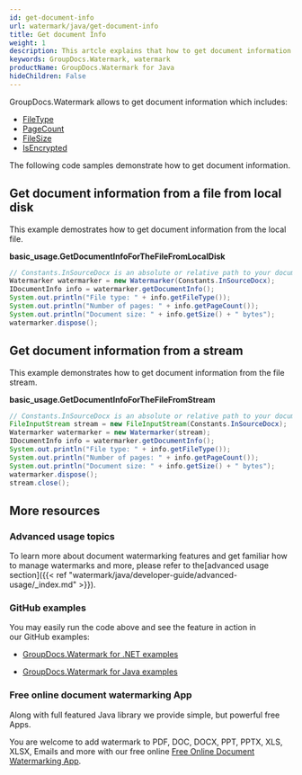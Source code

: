 ```yaml
---
id: get-document-info
url: watermark/java/get-document-info
title: Get document Info
weight: 1
description: This artcle explains that how to get document information
keywords: GroupDocs.Watermark, watermark
productName: GroupDocs.Watermark for Java
hideChildren: False
---
```

GroupDocs.Watermark allows to get document information which includes:

*   [FileType](https://reference.groupdocs.com/watermark/java/com.groupdocs.watermark.common/IDocumentInfo#getFileType())
*   [PageCount](https://reference.groupdocs.com/watermark/java/com.groupdocs.watermark.common/IDocumentInfo#getPageCount())
*   [FileSize](https://reference.groupdocs.com/watermark/java/com.groupdocs.watermark.common/IDocumentInfo#getSize())
*   [IsEncrypted](https://reference.groupdocs.com/watermark/java/com.groupdocs.watermark.common/IDocumentInfo#isEncrypted())

The following code samples demonstrate how to get document information.

## Get document information from a file from local disk

This example demostrates how to get document information from the local file.

**basic\_usage.GetDocumentInfoForTheFileFromLocalDisk**

```java
// Constants.InSourceDocx is an absolute or relative path to your document. Ex.: "C:\\Docs\\source.docx"
Watermarker watermarker = new Watermarker(Constants.InSourceDocx);                                      
IDocumentInfo info = watermarker.getDocumentInfo();                                                 
System.out.println("File type: " + info.getFileType());                                             
System.out.println("Number of pages: " + info.getPageCount());                                      
System.out.println("Document size: " + info.getSize() + " bytes");
watermarker.dispose();
```

## Get document information from a stream

This example demonstrates how to get document information from the file stream.

**basic\_usage.GetDocumentInfoForTheFileFromStream**

```java
// Constants.InSourceDocx is an absolute or relative path to your document. Ex: "C:\\Docs\\source.docx"
FileInputStream stream = new FileInputStream(Constants.InSourceDocx);                                  
Watermarker watermarker = new Watermarker(stream);                                                     
IDocumentInfo info = watermarker.getDocumentInfo();                                                    
System.out.println("File type: " + info.getFileType());                                                
System.out.println("Number of pages: " + info.getPageCount());                                         
System.out.println("Document size: " + info.getSize() + " bytes");
watermarker.dispose();
stream.close();
```

## More resources

### Advanced usage topics

To learn more about document watermarking features and get familiar how to manage watermarks and more, please refer to the[advanced usage section]({{< ref "watermark/java/developer-guide/advanced-usage/_index.md" >}}).

### GitHub examples

You may easily run the code above and see the feature in action in our GitHub examples:

*   [GroupDocs.Watermark for .NET examples](https://github.com/groupdocs-watermark/GroupDocs.Watermark-for-.NET)
    
*   [GroupDocs.Watermark for Java examples](https://github.com/groupdocs-watermark/GroupDocs.Watermark-for-Java)
    

### Free online document watermarking App

Along with full featured Java library we provide simple, but powerful free Apps.

You are welcome to add watermark to PDF, DOC, DOCX, PPT, PPTX, XLS, XLSX, Emails and more with our free online [Free Online Document Watermarking App](https://products.groupdocs.app/watermark).
